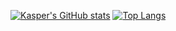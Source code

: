 [![Kasper's GitHub stats](https://github-readme-stats.vercel.app/api?username=KasperBosteels&count_private=true&show_icons=true&theme=merko&include_all_commits=true&custom_title=Kaspers's_Github_stats&bg_color=GREEN,YELLOW)](https://github.com/anuraghazra/github-readme-stats)
[![Top Langs](https://github-readme-stats.vercel.app/api/top-langs/?username=KasperBosteels)](https://github.com/anuraghazra/github-readme-stats) 
